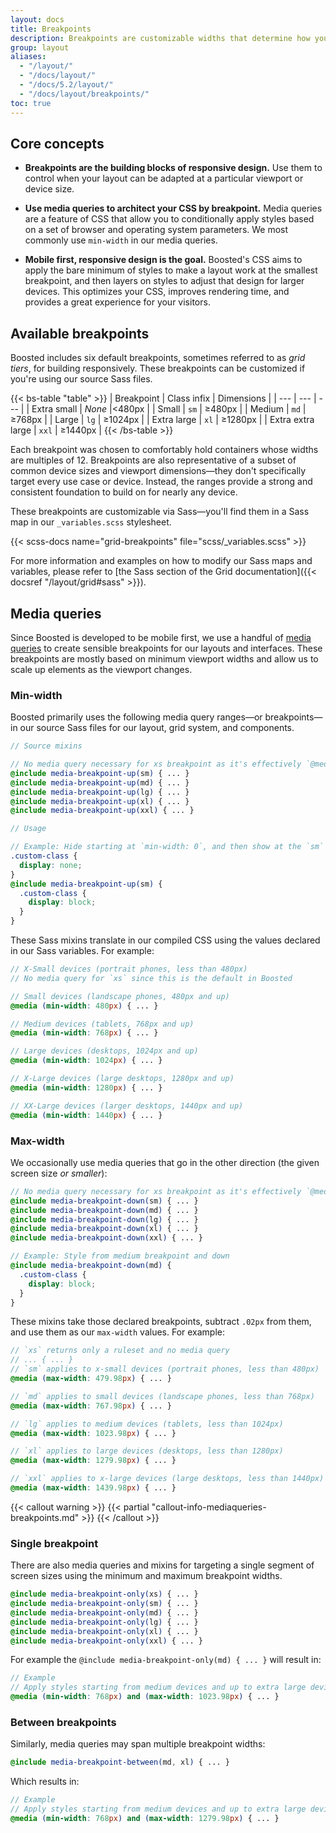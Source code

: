 ```yaml
---
layout: docs
title: Breakpoints
description: Breakpoints are customizable widths that determine how your responsive layout behaves across device or viewport sizes in Boosted.
group: layout
aliases:
  - "/layout/"
  - "/docs/layout/"
  - "/docs/5.2/layout/"
  - "/docs/layout/breakpoints/"
toc: true
---
```


## Core concepts

- **Breakpoints are the building blocks of responsive design.** Use them to control when your layout can be adapted at a particular viewport or device size.

- **Use media queries to architect your CSS by breakpoint.** Media queries are a feature of CSS that allow you to conditionally apply styles based on a set of browser and operating system parameters. We most commonly use `min-width` in our media queries.

- **Mobile first, responsive design is the goal.** Boosted's CSS aims to apply the bare minimum of styles to make a layout work at the smallest breakpoint, and then layers on styles to adjust that design for larger devices. This optimizes your CSS, improves rendering time, and provides a great experience for your visitors.

## Available breakpoints

Boosted includes six default breakpoints, sometimes referred to as _grid tiers_, for building responsively. These breakpoints can be customized if you're using our source Sass files.

{{< bs-table "table" >}}
| Breakpoint | Class infix | Dimensions |
| --- | --- | --- |
| Extra small | <em>None</em> |&lt;480px |
| Small | `sm` | &ge;480px |
| Medium | `md` | &ge;768px |
| Large | `lg` | &ge;1024px |
| Extra large | `xl` | &ge;1280px |
| Extra extra large | `xxl` | &ge;1440px |
{{< /bs-table >}}

Each breakpoint was chosen to comfortably hold containers whose widths are multiples of 12. Breakpoints are also representative of a subset of common device sizes and viewport dimensions—they don't specifically target every use case or device. Instead, the ranges provide a strong and consistent foundation to build on for nearly any device.

These breakpoints are customizable via Sass—you'll find them in a Sass map in our `_variables.scss` stylesheet.

{{< scss-docs name="grid-breakpoints" file="scss/_variables.scss" >}}

For more information and examples on how to modify our Sass maps and variables, please refer to [the Sass section of the Grid documentation]({{< docsref "/layout/grid#sass" >}}).

## Media queries

Since Boosted is developed to be mobile first, we use a handful of [media queries](https://developer.mozilla.org/en-US/docs/Web/CSS/Media_Queries/Using_media_queries) to create sensible breakpoints for our layouts and interfaces. These breakpoints are mostly based on minimum viewport widths and allow us to scale up elements as the viewport changes.

### Min-width

Boosted primarily uses the following media query ranges—or breakpoints—in our source Sass files for our layout, grid system, and components.

```scss
// Source mixins

// No media query necessary for xs breakpoint as it's effectively `@media (min-width: 0) { ... }`
@include media-breakpoint-up(sm) { ... }
@include media-breakpoint-up(md) { ... }
@include media-breakpoint-up(lg) { ... }
@include media-breakpoint-up(xl) { ... }
@include media-breakpoint-up(xxl) { ... }

// Usage

// Example: Hide starting at `min-width: 0`, and then show at the `sm` breakpoint
.custom-class {
  display: none;
}
@include media-breakpoint-up(sm) {
  .custom-class {
    display: block;
  }
}
```

These Sass mixins translate in our compiled CSS using the values declared in our Sass variables. For example:

```scss
// X-Small devices (portrait phones, less than 480px)
// No media query for `xs` since this is the default in Boosted

// Small devices (landscape phones, 480px and up)
@media (min-width: 480px) { ... }

// Medium devices (tablets, 768px and up)
@media (min-width: 768px) { ... }

// Large devices (desktops, 1024px and up)
@media (min-width: 1024px) { ... }

// X-Large devices (large desktops, 1280px and up)
@media (min-width: 1280px) { ... }

// XX-Large devices (larger desktops, 1440px and up)
@media (min-width: 1440px) { ... }
```

### Max-width

We occasionally use media queries that go in the other direction (the given screen size *or smaller*):

```scss
// No media query necessary for xs breakpoint as it's effectively `@media (max-width: 0) { ... }`
@include media-breakpoint-down(sm) { ... }
@include media-breakpoint-down(md) { ... }
@include media-breakpoint-down(lg) { ... }
@include media-breakpoint-down(xl) { ... }
@include media-breakpoint-down(xxl) { ... }

// Example: Style from medium breakpoint and down
@include media-breakpoint-down(md) {
  .custom-class {
    display: block;
  }
}
```

These mixins take those declared breakpoints, subtract `.02px` from them, and use them as our `max-width` values. For example:

```scss
// `xs` returns only a ruleset and no media query
// ... { ... }
// `sm` applies to x-small devices (portrait phones, less than 480px)
@media (max-width: 479.98px) { ... }

// `md` applies to small devices (landscape phones, less than 768px)
@media (max-width: 767.98px) { ... }

// `lg` applies to medium devices (tablets, less than 1024px)
@media (max-width: 1023.98px) { ... }

// `xl` applies to large devices (desktops, less than 1280px)
@media (max-width: 1279.98px) { ... }

// `xxl` applies to x-large devices (large desktops, less than 1440px)
@media (max-width: 1439.98px) { ... }
```

{{< callout warning >}}
{{< partial "callout-info-mediaqueries-breakpoints.md" >}}
{{< /callout >}}

### Single breakpoint

There are also media queries and mixins for targeting a single segment of screen sizes using the minimum and maximum breakpoint widths.

```scss
@include media-breakpoint-only(xs) { ... }
@include media-breakpoint-only(sm) { ... }
@include media-breakpoint-only(md) { ... }
@include media-breakpoint-only(lg) { ... }
@include media-breakpoint-only(xl) { ... }
@include media-breakpoint-only(xxl) { ... }
```

For example the `@include media-breakpoint-only(md) { ... }` will result in:

```scss
// Example
// Apply styles starting from medium devices and up to extra large devices
@media (min-width: 768px) and (max-width: 1023.98px) { ... }
```

### Between breakpoints

Similarly, media queries may span multiple breakpoint widths:

```scss
@include media-breakpoint-between(md, xl) { ... }
```

Which results in:

```scss
// Example
// Apply styles starting from medium devices and up to extra large devices
@media (min-width: 768px) and (max-width: 1279.98px) { ... }
```

